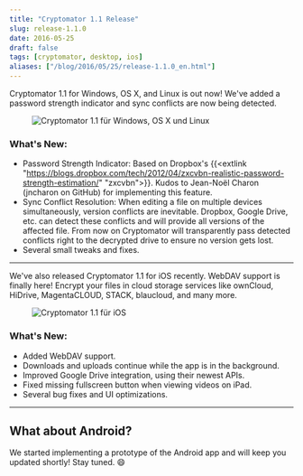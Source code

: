 ```yaml
---
title: "Cryptomator 1.1 Release"
slug: release-1.1.0
date: 2016-05-25
draft: false
tags: [cryptomator, desktop, ios]
aliases: ["/blog/2016/05/25/release-1.1.0_en.html"]
---
```

Cryptomator 1.1 for Windows, OS X, and Linux is out now! We've added a password strength indicator and sync conflicts are now being detected.

<figure class="text-center my-8">
  <img class="inline-block" src="/img/blog/cryptomator-1-1.png" srcset="/img/blog/cryptomator-1-1.png 1x, /img/blog/cryptomator-1-1@2x.png 2x" alt="Cryptomator 1.1 für Windows, OS X und Linux" />
</figure>

### What's New:
- Password Strength Indicator: Based on Dropbox's {{<extlink "https://blogs.dropbox.com/tech/2012/04/zxcvbn-realistic-password-strength-estimation/" "zxcvbn">}}. Kudos to Jean-Noël Charon (jncharon on GitHub) for implementing this feature.
- Sync Conflict Resolution: When editing a file on multiple devices simultaneously, version conflicts are inevitable. Dropbox, Google Drive, etc. can detect these conflicts and will provide all versions of the affected file. From now on Cryptomator will transparently pass detected conflicts right to the decrypted drive to ensure no version gets lost.
- Several small tweaks and fixes.

---

We've also released Cryptomator 1.1 for iOS recently. WebDAV support is finally here! Encrypt your files in cloud storage services like ownCloud, HiDrive, MagentaCLOUD, STACK, blaucloud, and many more.

<figure class="text-center my-8">
  <img class="inline-block" src="/img/blog/cryptomator-ios-1-1.png" srcset="/img/blog/cryptomator-ios-1-1.png 1x, /img/blog/cryptomator-ios-1-1@2x.png 2x" alt="Cryptomator 1.1 für iOS" />
</figure>

### What's New:
- Added WebDAV support.
- Downloads and uploads continue while the app is in the background.
- Improved Google Drive integration, using their newest APIs.
- Fixed missing fullscreen button when viewing videos on iPad.
- Several bug fixes and UI optimizations.

---

## What about Android?
We started implementing a prototype of the Android app and will keep you updated shortly! Stay tuned. :smile:
